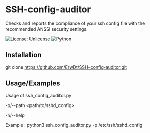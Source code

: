 
# SSH-config-auditor

Checks and reports the compliance of your ssh config file with the recommended ANSSI security settings.

[![License: Unlicense](https://img.shields.io/badge/license-Unlicense-blue.svg)](http://unlicense.org/)
![Python](https://img.shields.io/badge/python-v3-blue)

## Installation

git clone https://github.com/ErwDt/SSH-config-auditor.git

## Usage/Examples



Usage of ssh_config_auditor.py

  -p/--path  <path/to/sshd_config>

  -h/--help

Example : 
python3 ssh_config_auditor.py -p /etc/ssh/sshd_config

